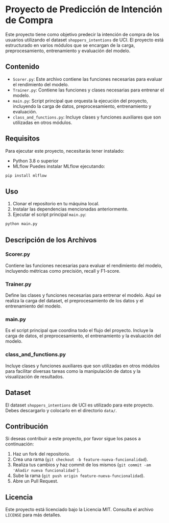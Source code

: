 # Proyecto de Predicción de Intención de Compra
Este proyecto tiene como objetivo predecir la intención de compra de los usuarios utilizando el
dataset `shoppers_intentions` de UCI. El proyecto está estructurado en varios módulos que se
encargan de la carga, preprocesamiento, entrenamiento y evaluación del modelo.
## Contenido
- `Scorer.py`: Este archivo contiene las funciones necesarias para evaluar el rendimiento del
modelo.
- `Trainer.py`: Contiene las funciones y clases necesarias para entrenar el modelo.
- `main.py`: Script principal que orquesta la ejecución del proyecto, incluyendo la carga de datos,
preprocesamiento, entrenamiento y evaluación.
- `class_and_functions.py`: Incluye clases y funciones auxiliares que son utilizadas en otros
módulos.
## Requisitos
Para ejecutar este proyecto, necesitarás tener instalado:
- Python 3.8 o superior
- MLflow
Puedes instalar MLflow ejecutando:
```bash
pip install mlflow
```
## Uso
1. Clonar el repositorio en tu máquina local.
2. Instalar las dependencias mencionadas anteriormente.
3. Ejecutar el script principal `main.py`:
```bash
python main.py
```
## Descripción de los Archivos
### Scorer.py
Contiene las funciones necesarias para evaluar el rendimiento del modelo, incluyendo métricas
como precisión, recall y F1-score.
### Trainer.py
Define las clases y funciones necesarias para entrenar el modelo. Aquí se realiza la carga del
dataset, el preprocesamiento de los datos y el entrenamiento del modelo.
### main.py
Es el script principal que coordina todo el flujo del proyecto. Incluye la carga de datos, el
preprocesamiento, el entrenamiento y la evaluación del modelo.
### class_and_functions.py
Incluye clases y funciones auxiliares que son utilizadas en otros módulos para facilitar diversas
tareas como la manipulación de datos y la visualización de resultados.
## Dataset
El dataset `shoppers_intentions` de UCI es utilizado para este proyecto. Debes descargarlo y
colocarlo en el directorio `data/`.
## Contribución
Si deseas contribuir a este proyecto, por favor sigue los pasos a continuación:
1. Haz un fork del repositorio.
2. Crea una rama (`git checkout -b feature-nueva-funcionalidad`).
3. Realiza tus cambios y haz commit de los mismos (`git commit -am 'Añadir nueva funcionalidad'`).
4. Sube la rama (`git push origin feature-nueva-funcionalidad`).
5. Abre un Pull Request.
## Licencia
Este proyecto está licenciado bajo la Licencia MIT. Consulta el archivo `LICENSE` para más
detalles.

